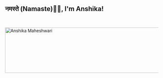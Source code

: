 ### <h2>नमस्ते (Namaste)🙏🏻, I'm Anshika!
  </br>
  
  <img align="left"  src="https://media.giphy.com/media/lwTkLoHGpSDV4uK8oC/giphy-downsized-large.gif" alt="Anshika Maheshwari" width="600" height="150"/> &nbsp; &nbsp; &nbsp;&nbsp; &nbsp; &nbsp;
<!--
**anshika2803/anshika2803** is a ✨ _special_ ✨ repository because its `README.md` (this file) appears on your GitHub profile.

Here are some ideas to get you started:

- 🔭 I’m currently working on ...
- 🌱 I’m currently learning ...
- 👯 I’m looking to collaborate on ...
- 🤔 I’m looking for help with ...
- 💬 Ask me about ...
- 📫 How to reach me: ...
- 😄 Pronouns: ...
- ⚡ Fun fact: ...
-->
